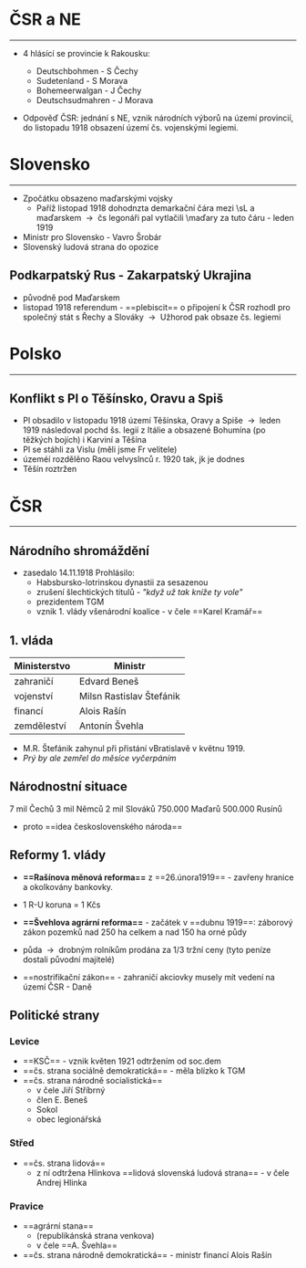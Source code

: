 # ČSR a NE
---
- 4 hlásící se provincie k Rakousku:
	- Deutschbohmen - S Čechy
	- Sudetenland - S Morava
	- Bohemeerwalgan - J Čechy
	- Deutschsudmahren - J Morava

- Odpověď ČSR: jednání s NE, vznik národních výborů na území provincií, do listopadu 1918 obsazení území čs. vojenskými legiemi.

# Slovensko
---
- Zpočátku obsazeno maďarskými vojsky
	- Paříž listopad 1918 dohodnzta demarkační čára mezi \sL a maďarskem  ${\ \longrightarrow\ }$ čs legonáři pal vytlačili \maďary za tuto čáru - leden 1919
- Ministr pro Slovensko - Vavro Šrobár
- Slovenský ludová strana do opozice

## Podkarpatský Rus - Zakarpatský Ukrajina
- původně pod Maďarskem
- listopad 1918 referendum - ==plebiscit== o připojení k ČSR rozhodl pro společný stát s Řechy a Slováky  ${\ \longrightarrow\ }$ Užhorod pak obsaze čs. legiemi

# Polsko
---
## Konflikt s Pl o Těšínsko, Oravu a Spiš

- Pl obsadilo v listopadu 1918 území Těšínska, Oravy a Spiše  ${\ \longrightarrow\ }$ leden 1919 následoval pochd šs. legií z Itálie a obsazené Bohumína (po těžkých bojích) i Karviní a Těšína
- Pl se stáhli za Vislu (měli jsme Fr velitele)
- územéí rozdělěno Raou velvyslnců r. 1920 tak, jk je dodnes
- Těšín roztržen

# ČSR
---
## Národního shromáždění
- zasedalo 14.11.1918
Prohlásilo:
	- Habsbursko-lotrinskou dynastii za sesazenou
	- zrušení šlechtických titulů - _"když už tak kníže ty vole"_
	- prezidentem TGM
	- vznik 1. vlády všenárodní koalice - v čele ==Karel Kramář==

## 1. vláda

| Ministerstvo | Ministr                  |
| ------------ | ------------------------ |
| zahraničí    | Edvard Beneš             |
| vojenství    | Milsn Rastislav Štefánik |
| financí      | Alois Rašín              |
| zemděleství  | Antonín Švehla           |

- M.R. Štefánik zahynul při přistání vBratislavě v květnu 1919.
- _Prý by ale zemřel do měsíce vyčerpáním_

## Národnostní situace

7 mil Čechů
3 mil Němců
2 mil Slováků
750.000 Maďarů
500.000 Rusínů

- proto ==idea československého národa==

## Reformy 1. vlády
- **==Rašínova měnová reforma==** z ==26.února1919== - zavřeny hranice a okolkovány bankovky.
- 1 R-U koruna = 1 Kčs

- **==Švehlova agrární reforma==** - začátek v ==dubnu 1919==: záborový zákon pozemků nad 250 ha celkem a nad 150 ha orné půdy
- půda  ${\ \longrightarrow\ }$ drobným rolníkům prodána za 1/3 tržní ceny  (tyto peníze dostali původní majitelé)

- ==nostrifikační zákon== - zahraničí akciovky musely mít vedení na území ČSR - Daně

## Politické strany
### Levice

- ==KSČ== - vznik květen 1921 odtržením od soc.dem
- ==čs. strana sociálně demokratická== - měla blízko k TGM
- ==čs. strana národně socialistická==
	- v čele Jiří Stříbrný
	- člen E. Beneš
	- Sokol
	- obec legionářská

### Střed

- ==čs. strana lidová==
	- z ní odtržena Hlinkova ==lidová slovenská ludová strana== - v čele Andrej Hlinka

### Pravice
 - ==agrární stana==
	 - (republikánská strana venkova)
	 - v čele ==A. Švehla==
- ==čs. strana národně demokratická== - ministr financí Alois Rašín